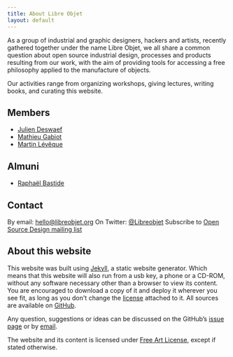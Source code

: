 ```yaml
---
title: About Libre Objet
layout: default
---
```


As a group of industrial and graphic designers, hackers and artists, recently gathered together under the name Libre Objet, we all share a common question about open source industrial design, processes and products resulting from our work, with the aim of providing tools for accessing a free philosophy applied to the manufacture of objects.

Our activities range from organizing workshops, giving lectures, writing books, and curating this website.

## Members

- [Julien Deswaef](http://xuv.be/)
- [Mathieu Gabiot](http://www.mathieu-g.be/)
- [Martin Lévêque](http://www.behance.net/martinleveque)

## Almuni

- [Raphaël Bastide](http://raphaelbastide.com/)

## Contact

By email: [hello@libreobjet.org](mailto:hello@libreobjet.org)
On Twitter: [@Libreobjet](https://twitter.com/LibreObjet)
Subscribe to [Open Source Design mailing list](https://listes.domainepublic.net/listinfo/opensourcedesign)

## About this website

This website was built using [Jekyll](http://http://jekyllrb.com/), a static website generator. Which means that this website will also run from a usb key, a phone or a CD-ROM, without any software necessary other than a browser to view its content. You are encouraged to download a copy of it and deploy it wherever you see fit, as long as you don't change the [license](LICENSE) attached to it. All sources are available on [GitHub](https://github.com/libreobjet/libreobjet.org).

Any question, suggestions or ideas can be discussed on the GitHub’s [issue page](https://github.com/libreobjet/libreobjet.org/issues) or by [email](mailto:hello@libreobjet.org).

The website and its content is licensed under [Free Art License](http://artlibre.org/licence/lal/en), except if stated otherwise.
